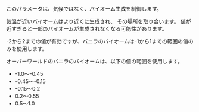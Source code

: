 このパラメータは、気候ではなく、バイオーム生成を制御します。

気温が近いバイオームはより近くに生成され、 その場所を取り合います。 値が近すぎると一部のバイオームが生成されなくなる可能性があります。

-2から2までの値が有効ですが、バニラのバイオームは-1から1までの範囲の値のみを使用します。

オーバーワールドのバニラのバイオームは、以下の値の範囲を使用します。

* -1.0～-0.45
* -0.45～-0.15
* -0.15～0.2
* 0.2～0.55
* 0.5～1.0